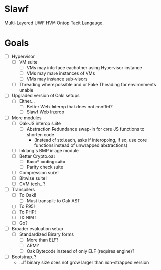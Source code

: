 # Slawf
Multi-Layered UWF HVM Ontop Tacit Langauge.

# Goals
- [ ] Hypervisor
  - [ ] VM suite
    - [ ] VMs may interface eachother using Hypervisor instance
    - [ ] VMs may make instances of VMs
    - [ ] VMs may instance sub-visors
  - [ ] Threading where possible and or Fake Threading for environments unable

- [ ] Upgraded version of Oakl setups
  - [ ] Either...
    - [ ] Better Web-Interop that does not conflict?
    - [ ] Slawf Web Interop
       
- [ ] More modules
  - [ ] Oak-JS interop suite
    - [ ] Abstraction Redundance swap-in for core JS functions to shorten code
      - (Instead of std.each, asks if interopping, if so, use core functions instead of unwrapped abstractions)
  - [ ] Inklang's BMP image module
  - [ ] Better Crypto.oak
    - [ ] Base* coding suite
    - [ ] Parity check suite
  - [ ] Compression suite!
  - [ ] Bitwise suite!
  - [ ] CVM tech...?

- [ ] Transpilers
  - [ ] To Oakl!
    - [ ] Must transpile to Oak AST
  - [ ] To F95!
  - [ ] To PHP!
  - [ ] To NIM?
  - [ ] Go?

- [ ] Broader evaluation setup
  - [ ] Standardized Binary forms
    - [ ] More than ELF?
    - [ ] ARM?
    - [ ] Oak Bytecode instead of only ELF (requires engine)?

- [ ] Bootstrap..?
  - ...If binary size does not grow larger than non-strapped version
